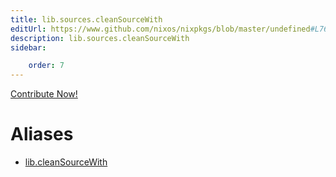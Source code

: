 ```yaml
---
title: lib.sources.cleanSourceWith
editUrl: https://www.github.com/nixos/nixpkgs/blob/master/undefined#L76C5
description: lib.sources.cleanSourceWith
sidebar:

    order: 7
---
```


<a href="https://www.github.com/nixos/nixpkgs/blob/master/undefined#L76C5">Contribute Now!</a>


# Aliases

- [lib.cleanSourceWith](/nix-doc-comments/reference/lib/lib-cleansourcewith)


